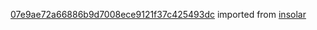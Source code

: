 [07e9ae72a66886b9d7008ece9121f37c425493dc](https://github.com/insolar/insolar/commit/07e9ae72a66886b9d7008ece9121f37c425493dc) imported from [insolar](https://github.com/insolar/insolar)
